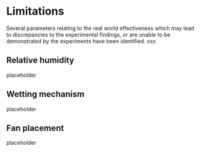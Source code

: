 # Limitations

Several parameters relating to the real world effectiveness which may lead to discrepancies to the experimental findings, or are unable to be demonstrated by the experiments have been identified. xxx

## Relative humidity

placeholder

## Wetting mechanism

placeholder

## Fan placement

placeholder
